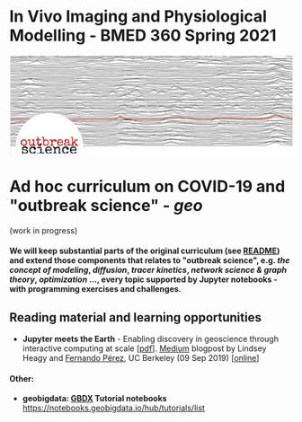# In Vivo Imaging and Physiological Modelling - BMED 360 Spring 2021


![BMED360 outbreak_science_image](../assets/outbreak-science-logo.png)


# Ad hoc curriculum on COVID-19 and "outbreak science" - _geo_
(work in progress)

#### We will keep substantial parts of the original curriculum (see [README](../README.md)) and extend those components that relates to "outbreak science", e.g. _the concept of modeling_, _diffusion_, _tracer kinetics_, _network science & graph theory_, _optimization_ ..., every topic supported by Jupyter notebooks - with programming exercises and challenges.


## Reading material and learning opportunities

- **Jupyter meets the Earth** - Enabling discovery in geoscience through interactive computing at scale [[pdf](https://doi.org/10.5281/zenodo.3369938)].  [Medium](https://medium.com) blogpost by Lindsey Heagy and [Fernando Pérez](https://en.wikipedia.org/wiki/Fernando_P%C3%A9rez_(software_developer)), UC Berkeley (09 Sep 2019) [[online](https://blog.jupyter.org/jupyter-meets-the-earth-1b0eb33c83f)] 

#### Other:

- **geobigdata:  [GBDX](https://github.com/DigitalGlobe/gbdxtools) Tutorial notebooks** https://notebooks.geobigdata.io/hub/tutorials/list
